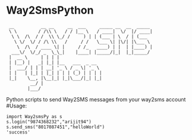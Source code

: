# Way2SmsPython
    
     __          __ __     __  ___     _____ __  __  _____ 
     \ \        / /\\ \   / / |__ \   / ____|  \/  |/ ____|
      \ \  /\  / /  \\ \_/ /     ) | | (___ | \  / | (___  
       \ \/  \/ / /\ \\   /     / /   \___ \| |\/| |\___ \ 
        \  /\  / ____ \| |     / /_   ____) | |  | |____) |
      ___\/  \/_/ _  \_\_|    |____| |_____/|_|  |_|_____/ 
     |  __ \     | | | |                                   
     | |__) |   _| |_| |__   ___  _ __                     
     |  ___/ | | | __| '_ \ / _ \| '_ \                    
     | |   | |_| | |_| | | | (_) | | | |                   
     |_|    \__, |\__|_| |_|\___/|_| |_|                   
             __/ |                                         
            |___/                                          

                                         
Python scripts to send Way2SMS messages from your way2sms account 
#Usage:

    import Way2smsPy as s
    s.login("9874368232","arijit94")
    s.send_sms("8017087451","helloWorld")
    'success'

